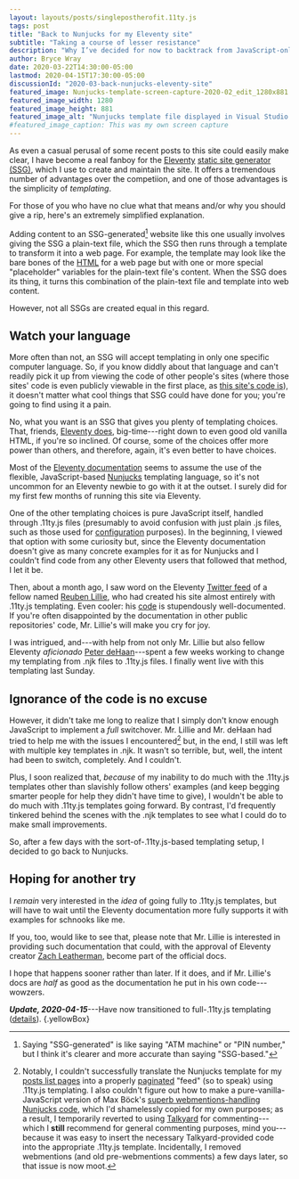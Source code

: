```yaml
---
layout: layouts/posts/singlepostherofit.11ty.js
tags: post
title: "Back to Nunjucks for my Eleventy site"
subtitle: "Taking a course of lesser resistance"
description: "Why I’ve decided for now to backtrack from JavaScript-only templating in Eleventy."
author: Bryce Wray
date: 2020-03-22T14:30:00-05:00
lastmod: 2020-04-15T17:30:00-05:00
discussionId: "2020-03-back-nunjucks-eleventy-site"
featured_image: Nunjucks-template-screen-capture-2020-02_edit_1280x881.jpg
featured_image_width: 1280
featured_image_height: 881
featured_image_alt: "Nunjucks template file displayed in Visual Studio Code"
#featured_image_caption: This was my own screen capture
---
```


As even a casual perusal of some recent posts to this site could easily make clear, I have become a real fanboy for the [Eleventy](https://11ty.dev) [static site generator (SSG)](https://staticgen.com), which I use to create and maintain the site. It offers a tremendous number of advantages over the competiion, and one of those advantages is the simplicity of *templating*.

For those of you who have no clue what that means and/or why you should give a rip, here's an extremely simplified explanation.

Adding content to an SSG-generated[^SSGgen] website like this one usually involves giving the SSG a plain-text file, which the SSG then runs through a template to transform it into a web page. For example, the template may look like the bare bones of the [HTML](https://en.wikipedia.org/wiki/html) for a web page but with one or more special "placeholder" variables for the plain-text file's content. When the SSG does its thing, it turns this combination of the plain-text file and template into web content.

[^SSGgen]: Saying "SSG-generated" is like saying "ATM machine" or "PIN number," but I think it's clearer and more accurate than saying "SSG-based."

However, not all SSGs are created equal in this regard.

## Watch your language

More often than not, an SSG will accept templating in only one specific computer language. So, if you know diddly about that language and can't readily pick it up from viewing the code of other people's sites (where those sites' code is even publicly viewable in the first place, as [this site's code is](https://github.com/brycewray/eleventy_bundler)), it doesn't matter what cool things that SSG could have done for you; you're going to find using it a pain.

No, what you want is an SSG that gives you plenty of templating choices. That, friends, [Eleventy does](https://11ty.dev/docs/templates), big-time---right down to even good old vanilla HTML, if you're so inclined. Of course, some of the choices offer more power than others, and therefore, again, it's even better to have choices.

Most of the [Eleventy documentation](https://11ty.dev/docs) seems to assume the use of the flexible, JavaScript-based [Nunjucks](https://mozilla.github.io/nunjucks/) templating language, so it's not uncommon for an Eleventy newbie to go with it at the outset. I surely did for my first few months of running this site via Eleventy.

One of the other templating choices is pure JavaScript itself, handled through .11ty.js files (presumably to avoid confusion with just plain .js files, such as those used for [configuration](https://11ty.dev/docs/config) purposes). In the beginning, I viewed that option with some curiosity but, since the Eleventy documentation doesn't give as many concrete examples for it as for Nunjucks and I couldn't find code from any other Eleventy users that followed that method, I let it be.

Then, about a month ago, I saw word on the Eleventy [Twitter feed](https://twitter.com/Eleven_ty) of a fellow named [Reuben Lillie](https://reubenlillie.com), who had created his site almost entirely with .11ty.js templating. Even cooler: his [code](https://gitlab.com/reubenlillie/reubenlillie.com) is stupendously well-documented. If you're often disappointed by the documentation in other public repositories' code, Mr. Lillie's will make you cry for joy.

I was intrigued, and---with help from not only Mr. Lillie but also fellow Eleventy *aficionado* [Peter deHaan](https://about.me/peterdehaan)---spent a few weeks working to change my templating from .njk files to .11ty.js files. I finally went live with this templating last Sunday.

## Ignorance of the code is no excuse

However, it didn't take me long to realize that I simply don't know enough JavaScript to implement a *full* switchover. Mr. Lillie and Mr. deHaan had tried to help me with the issues I encountered[^HelpNeeded] but, in the end, I still was left with multiple key templates in .njk. It wasn't so terrible, but, well, the intent had been to switch, completely. And I couldn't.

[^HelpNeeded]: Notably, I couldn't successfully translate the Nunjucks template for my [posts list pages](/posts) into a properly [paginated](https://11ty.dev/docs/pagination) "feed" (so to speak) using .11ty.js templating. I also couldn't figure out how to make a pure-vanilla-JavaScript version of Max Böck's [superb webmentions-handling Nunjucks code](https://mxb.dev/blog/using-webmentions-on-static-sites/), which I'd shamelessly copied for my own purposes; as a result, I temporarily reverted to using [Talkyard](https://talkyard.io) for commenting---which I **still** recommend for general commenting purposes, mind you---because it was easy to insert the necessary Talkyard-provided code into the appropriate .11ty.js template. Incidentally, I removed webmentions (and old pre-webmentions comments) a few days later, so that issue is now moot.

Plus, I soon realized that, *because* of my inability to do much with the .11ty.js templates other than slavishly follow others' examples (and keep begging smarter people for help they didn't have time to give), I wouldn't be able to do much with .11ty.js templates going forward. By contrast, I'd frequently tinkered behind the scenes with the .njk templates to see what I could do to make small improvements.

So, after a few days with the sort-of-.11ty.js-based templating setup, I decided to go back to Nunjucks.

## Hoping for another try

I *remain* very interested in the *idea* of going fully to .11ty.js templates, but will have to wait until the Eleventy documentation more fully supports it with examples for schnooks like me.

If you, too, would like to see that, please note that Mr. Lillie is interested in providing such documentation that could, with the approval of Eleventy creator [Zach Leatherman](https://zachleat.com), become part of the official docs.

I hope that happens sooner rather than later. If it does, and if Mr. Lillie's docs are *half* as good as the documentation he put in his own code---wowzers.

***Update, 2020-04-15***---Have now transitioned to full-.11ty.js templating ([details](/posts/2020/04/full-11ty-js-monty)). {.yellowBox}
